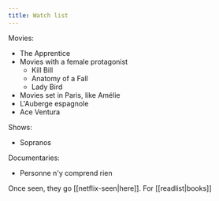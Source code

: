 ```yaml
---
title: Watch list
---
```


Movies: 
- The Apprentice
- Movies with a female protagonist
	- Kill Bill
	- Anatomy of a Fall
	- Lady Bird
- Movies set in Paris, like Amélie
- L'Auberge espagnole
- Ace Ventura

Shows: 
- Sopranos

Documentaries: 
- Personne n'y comprend rien

Once seen, they go [[netflix-seen|here]].
For [[readlist|books]]